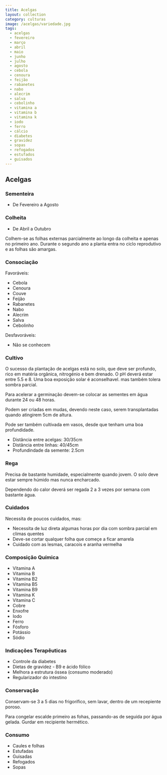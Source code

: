 ```yaml
---
title: Acelgas
layout: collection
category: culturas
image: /acelgas/variedade.jpg
tags:
  - acelgas
  - fevereiro
  - março
  - abril
  - maio
  - junho
  - julho
  - agosto
  - cebola
  - cenoura
  - feijão
  - rabanetes
  - nabo
  - alecrim
  - salva
  - cebolinho
  - vitamina a
  - vitamina b
  - vitamina k
  - iodo
  - ferro
  - cálcio
  - diabetes
  - gravidez
  - sopas
  - refogados
  - estufados
  - guisados
---
```


## Acelgas

### Sementeira

* De Fevereiro a Agosto

### Colheita

* De Abril a Outubro

Colhem-se as folhas externas parcialmente ao longo da colheita e apenas no primeiro ano. Durante o segundo ano a planta entra no ciclo reprodutivo e as folhas são amargas.

### Consociação

Favoráveis:

* Cebola
* Cenoura
* Couve
* Feijão
* Rabanetes
* Nabo
* Alecrim
* Salva
* Cebolinho

Desfavoráveis:

* Não se conhecem

### Cultivo

O sucesso da plantação de acelgas está no solo, que deve ser profundo, rico em matéria orgânica, nitrogénio e bem drenado. O pH deverá estar entre 5.5 e 8. Uma boa exposição solar é aconselhavel. mas também tolera sombra parcial.

Para acelerar a germinação devem-se colocar as sementes em água durante 24 ou 48 horas.

Podem ser criadas em mudas, devendo neste caso, serem transplantadas quando atingirem 5cm de altura.

Pode ser também cultivada em vasos, desde que tenham uma boa profundidade.

* Distância entre acelgas: 30/35cm
* Distância entre linhas: 40/45cm
* Profundindade da semente: 2.5cm

### Rega

Precisa de bastante humidade, especialmente quando jovem. O solo deve estar sempre húmido mas nunca encharcado.

Dependendo do calor deverá ser regada 2 a 3 vezes por semana com bastante água.

### Cuidados

Necessita de poucos cuidados, mas:

* Necessita de luz direta algumas horas por dia com sombra parcial em climas quentes
* Deve-se cortar qualquer folha que começe a ficar amarela
* Cuidado com as lesmas, caracois e aranha vermelha

### Composição Química

* Vitamina A
* Vitamina B
* Vitamina B2
* Vitamina B5
* Vitamina B9
* Vitamina K
* Vitamina C
* Cobre
* Enxofre
* Iodo
* Ferro
* Fósforo
* Potássio
* Sódio

### Indicações Terapêuticas

* Controle da diabetes
* Dietas de gravidez - B9 e ácido fólico
* Melhora a estrutura óssea (consumo moderado)
* Regularizador do intestino

### Conservação

Conservam-se 3 a 5 dias no frigorífico, sem lavar, dentro de um recepiente poroso.

Para congelar escalde primeiro as fohas, passando-as de seguida por água gelada. Gurdar em recipiente hermético.

### Consumo

* Caules e folhas
* Estufadas
* Guisadas
* Refogados
* Sopas
